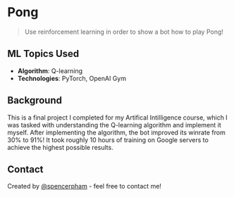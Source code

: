 # Pong
> Use reinforcement learning in order to show a bot how to play Pong!

[comment]: # (put example screenshot here)

## ML Topics Used
* **Algorithm**: Q-learning
* **Technologies**: PyTorch, OpenAI Gym

## Background
This is a final project I completed for my Artifical Intilligence course, which I was tasked with understanding the Q-learning algorithm and implement it myself. After implementing the algorithm, the bot improved its winrate from 30% to 91%! It took roughly 10 hours of training on Google servers to achieve the highest possible results.

## Contact
Created by [@spencerpham](https://www.spencerpham.dev/) - feel free to contact me!
